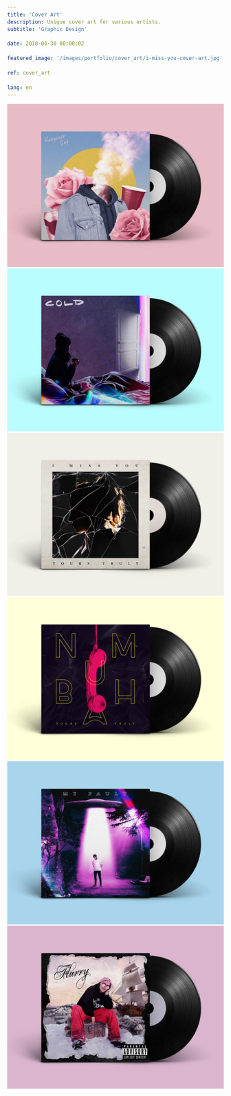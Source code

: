 ```yaml
---
title: 'Cover Art'
description: Unique cover art for various artists.
subtitle: 'Graphic Design'

date: 2018-06-30 00:00:02

featured_image: '/images/portfolio/cover_art/i-miss-you-cover-art.jpg'

ref: cover_art

lang: en
---
```


<div class="gallery" data-columns="2">
	<img src="/images/portfolio/cover_art/hangover-day-cover-art.jpg" alt="Hangover Day Cover Art">
	<img src="/images/portfolio/cover_art/cold-cover-art.jpg" alt="Cold Cover Art">
	<img src="/images/portfolio/cover_art/i-miss-you-cover-art.jpg" alt="I Miss You Cover Art">
	<img src="/images/portfolio/cover_art/numbah-cover-art.jpg" alt="Numbah Cover Art">
	<img src="/images/portfolio/cover_art/my-fault-cover-art.jpg" alt="My Fault Cover Art">
	<img src="/images/portfolio/cover_art/flurry-cover-art.jpg" alt="Flurry Cover Art">
</div>
